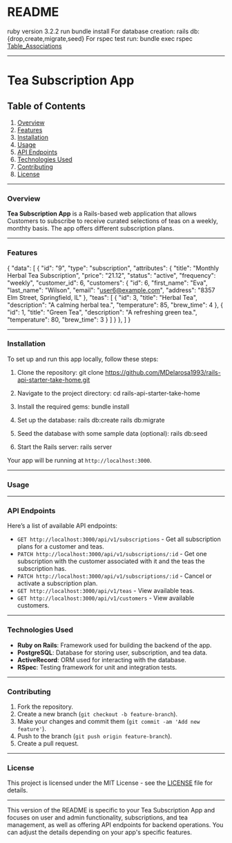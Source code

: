 # README
ruby version 3.2.2
run bundle install
For database creation: rails db:{drop,create,migrate,seed}
For rspec test run: bundle exec rspec
[Table_Associations](image.png)

---

# Tea Subscription App

## Table of Contents
1. [Overview](#overview)
2. [Features](#features)
3. [Installation](#installation)
4. [Usage](#usage)
5. [API Endpoints](#api-endpoints)
6. [Technologies Used](#technologies-used)
7. [Contributing](#contributing)
8. [License](#license)

---

### Overview

**Tea Subscription App** is a Rails-based web application that allows Customers to subscribe to receive curated selections of teas on a weekly, monthty basis. The app offers different subscription plans.

---

### Features
{
    "data": [
        {
            "id": "9",
            "type": "subscription",
            "attributes": {
                "title": "Monthly Herbal Tea Subscription",
                "price": "21.12",
                "status": "active",
                "frequency": "weekly",
                "customer_id": 6,
                "customers": {
                    "id": 6,
                    "first_name": "Eva",
                    "last_name": "Wilson",
                    "email": "user6@example.com",
                    "address": "8357 Elm Street, Springfield, IL"
                },
                "teas": [
                    {
                        "id": 3,
                        "title": "Herbal Tea",
                        "description": "A calming herbal tea.",
                        "temperature": 85,
                        "brew_time": 4
                    },
                    {
                        "id": 1,
                        "title": "Green Tea",
                        "description": "A refreshing green tea.",
                        "temperature": 80,
                        "brew_time": 3
                    }
                ]
            }
        },
   ]
} 


---

### Installation

To set up and run this app locally, follow these steps:

1. Clone the repository:
   git clone https://github.com/MDelarosa1993/rails-api-starter-take-home.git

2. Navigate to the project directory:
   cd rails-api-starter-take-home

3. Install the required gems:
   bundle install

4. Set up the database:
   rails db:create
   rails db:migrate

5. Seed the database with some sample data (optional):
   rails db:seed

6. Start the Rails server:
   rails server

Your app will be running at `http://localhost:3000`.

---

### Usage


---

### API Endpoints

Here’s a list of available API endpoints:

- `GET http://localhost:3000/api/v1/subscriptions` - Get all subscription plans for a customer and teas.
- `PATCH http://localhost:3000/api/v1/subscriptions/:id` - Get one subscription with the customer associated with it and the teas the subscription has.
- `PATCH http://localhost:3000/api/v1/subscriptions/:id` - Cancel or activate a subscription plan.
- `GET http://localhost:3000/api/v1/teas` - View available teas.
- `GET http://localhost:3000/api/v1/customers` - View available customers.

---

### Technologies Used

- **Ruby on Rails**: Framework used for building the backend of the app.
- **PostgreSQL**: Database for storing user, subscription, and tea data.
- **ActiveRecord**: ORM used for interacting with the database.
- **RSpec**: Testing framework for unit and integration tests.

---

### Contributing

1. Fork the repository.
2. Create a new branch (`git checkout -b feature-branch`).
3. Make your changes and commit them (`git commit -am 'Add new feature'`).
4. Push to the branch (`git push origin feature-branch`).
5. Create a pull request.

---

### License

This project is licensed under the MIT License - see the [LICENSE](LICENSE) file for details.

---

This version of the README is specific to your Tea Subscription App and focuses on user and admin functionality, subscriptions, and tea management, as well as offering API endpoints for backend operations. You can adjust the details depending on your app's specific features.